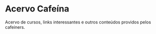 # Acervo Cafeína

Acervo de cursos, links interessantes e outros conteúdos providos pelos cafeiners.
